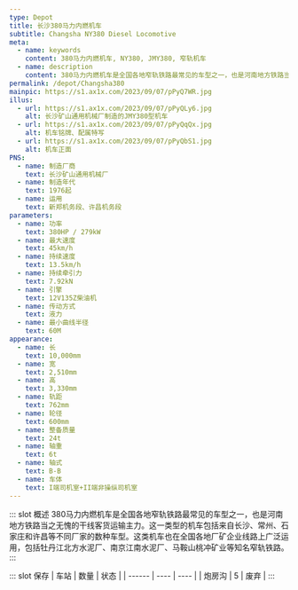 ```yaml
---
type: Depot
title: 长沙380马力内燃机车
subtitle: Changsha NY380 Diesel Locomotive
meta:
  - name: keywords
    content: 380马力内燃机车, NY380, JMY380, 窄轨机车
  - name: description
    content: 380马力内燃机车是全国各地窄轨铁路最常见的车型之一，也是河南地方铁路当之无愧的干线客货运输主力。这一类型的机车包括来自长沙、常州、石家庄和许昌等不同厂家的数种车型。这类机车也在全国各地厂矿企业线路上广泛运用，包括牡丹江北方水泥厂、南京江南水泥厂、马鞍山桃冲矿业等知名窄轨铁路。
permalink: /depot/Changsha380
mainpic: https://s1.ax1x.com/2023/09/07/pPyQ7WR.jpg
illus:
  - url: https://s1.ax1x.com/2023/09/07/pPyQLy6.jpg
    alt: 长沙矿山通用机械厂制造的JMY380型机车
  - url: https://s1.ax1x.com/2023/09/07/pPyQqQx.jpg
    alt: 机车铭牌、配属特写
  - url: https://s1.ax1x.com/2023/09/07/pPyQbS1.jpg
    alt: 机车正面
PNS:
  - name: 制造厂商
    text: 长沙矿山通用机械厂
  - name: 制造年代
    text: 1976起
  - name: 运用
    text: 新郑机务段、许昌机务段
parameters:
  - name: 功率
    text: 380HP / 279kW
  - name: 最大速度
    text: 45km/h
  - name: 持续速度
    text: 13.5km/h
  - name: 持续牵引力
    text: 7.92kN
  - name: 引擎
    text: 12V135Z柴油机
  - name: 传动方式
    text: 液力
  - name: 最小曲线半径
    text: 60M
appearance:
  - name: 长
    text: 10,000mm
  - name: 宽
    text: 2,510mm
  - name: 高
    text: 3,330mm
  - name: 轨距
    text: 762mm
  - name: 轮径
    text: 600mm
  - name: 整备质量
    text: 24t
  - name: 轴重
    text: 6t
  - name: 轴式
    text: B-B
  - name: 车体
    text: I端司机室+II端非操纵司机室
---
```


::: slot 概述
380马力内燃机车是全国各地窄轨铁路最常见的车型之一，也是河南地方铁路当之无愧的干线客货运输主力。这一类型的机车包括来自长沙、常州、石家庄和许昌等不同厂家的数种车型。这类机车也在全国各地厂矿企业线路上广泛运用，包括牡丹江北方水泥厂、南京江南水泥厂、马鞍山桃冲矿业等知名窄轨铁路。
:::

::: slot 保存
| 车站   | 数量 | 状态 |
| ------ | ---- | ---- |
| 炮房沟 | 5    | 废弃 |
:::
